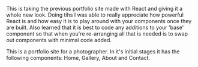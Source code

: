 This is taking the previous portfolio site made with React and giving it a whole new look. Doing tihs I was able to really appreciate how powerful React is and how easy it is to play around with your components once they are built. Also learned that it is best to code any additions to your 'base' component so that when you're re-arranging all that is needed is to swap out components with minimal code added.

This is a portfolio site for a photographer. In it's initial stages it has the following components: Home, Gallery, About and Contact.
